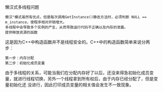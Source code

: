 懒汉式多线程问题

    懒汉"模式虽然有优点，但是每次调用GetInstance()静态方法时，必须判断 NULL == m_instance，使程序相对开销增大。
    多线程中会导致多个实例的产生，从而导致运行代码不正确以及内存的泄露。
    提供释放资源的函数

这是因为C++中构造函数并不是线程安全的。C++中的构造函数简单来说分两步：

    第一步：内存分配
    第二步：初始化成员变量

由于多线程的关系，可能当我们在分配内存好了以后，还没来得急初始化成员变量，就进行线程切换，另外一个线程拿到所有权后，由于内存已经分配了，但是变量初始化还 没进行，因此打印成员变量的相关值会发生不一致现象。
